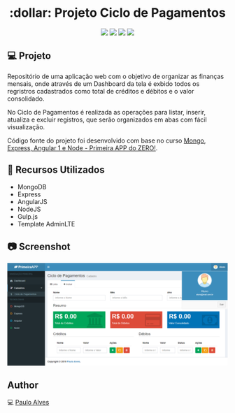 <h1 align="center">:dollar: Projeto Ciclo de Pagamentos</h1>

<p align="center">
  <a href="https://code.angularjs.org/1.7.9/docs/api"><img src="https://img.shields.io/badge/AngularJS-v1.7.9-red"></a>
  <a href="https://nodejs.org/en/blog/release/v10.18.0/"><img src="https://img.shields.io/badge/NodeJs-v10.18-green"></a>
  <a href="https://www.npmjs.com/package/express"><img src="https://img.shields.io/badge/Express-v4.17.1-blue"></a>
  <a href="https://docs.mongodb.com/manual/release-notes/3.4/"><img src="https://img.shields.io/badge/MongoDb-v3.4.10-success"></a>
</p>

## :computer: Projeto
Repositório de uma aplicação web com o objetivo de organizar as finanças mensais, onde através de um Dashboard da tela é exbido todos os regristros cadastrados como total de créditos e débitos e o valor consolidado. 

No Ciclo de Pagamentos é realizada as operações para listar, inserir, atualiza e excluir registros, que serão organizados em abas com fácil visualização. 

Código fonte do projeto foi desenvolvido com base no curso 
[Mongo, Express, Angular 1 e Node - Primeira APP do ZERO!](https://www.udemy.com/course/mean-primeira-aplicacao-do-zero/).

## :wrench: Recursos Utilizados
- MongoDB
- Express
- AngularJS
- NodeJS
- Gulp.js
- Template AdminLTE

## :camera: Screenshot
![index](https://github.com/PauloAlves8039/Projeto-Ciclo-de-Pagamento/blob/master/angular1/assets/screenshot/screenshot.png)

## Author
:computer: [Paulo Alves](https://github.com/PauloAlves8039)



